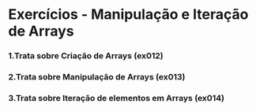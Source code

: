 # Exercícios - Manipulação e Iteração de Arrays
### 1.Trata sobre Criação de Arrays (ex012)
### 2.Trata sobre Manipulação de Arrays (ex013)
### 3.Trata sobre Iteração de elementos em Arrays (ex014)